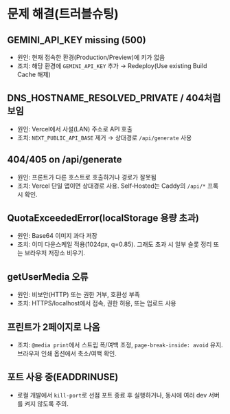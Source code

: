 # 문제 해결(트러블슈팅)

## GEMINI_API_KEY missing (500)
- 원인: 현재 접속한 환경(Production/Preview)에 키가 없음
- 조치: 해당 환경에 `GEMINI_API_KEY` 추가 → Redeploy(Use existing Build Cache 해제)

## DNS_HOSTNAME_RESOLVED_PRIVATE / 404처럼 보임
- 원인: Vercel에서 사설(LAN) 주소로 API 호출
- 조치: `NEXT_PUBLIC_API_BASE` 제거 → 상대경로 `/api/generate` 사용

## 404/405 on /api/generate
- 원인: 프론트가 다른 호스트로 호출하거나 경로가 잘못됨
- 조치: Vercel 단일 앱이면 상대경로 사용. Self‑Hosted는 Caddy의 `/api/*` 프록시 확인.

## QuotaExceededError(localStorage 용량 초과)
- 원인: Base64 이미지 과다 저장
- 조치: 이미 다운스케일 적용(1024px, q=0.85). 그래도 초과 시 일부 슬롯 정리 또는 브라우저 저장소 비우기.

## getUserMedia 오류
- 원인: 비보안(HTTP) 또는 권한 거부, 호환성 부족
- 조치: HTTPS/localhost에서 접속, 권한 허용, 또는 업로드 사용

## 프린트가 2페이지로 나옴
- 조치: `@media print`에서 스트립 폭/여백 조정, `page-break-inside: avoid` 유지. 브라우저 인쇄 옵션에서 축소/여백 확인.

## 포트 사용 중(EADDRINUSE)
- 로컬 개발에서 `kill-port`로 선점 포트 종료 후 실행하거나, 동시에 여러 dev 서버를 켜지 않도록 주의.
